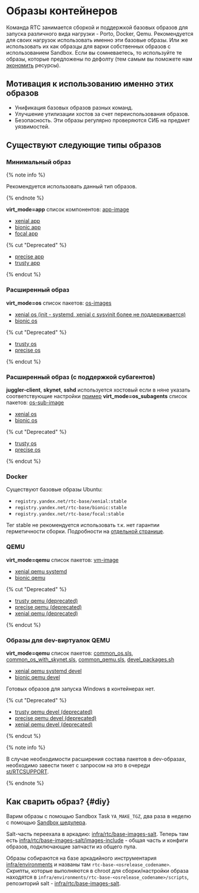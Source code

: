 # Образы контейнеров
Команда RTC занимается сборкой и поддержкой базовых образов для запуска различного вида нагрузки - Porto, Docker, Qemu. Рекомендуется для своих нагрузок использовать именно эти базовые образы. Или же использовать их как образцы для варки собственных образов с использованием Sandbox. Если вы сомневаетесь, то используйте те образы, которые предложены по дефолту (тем самым вы поможете нам [экономить](https://warwish.at.yandex-team.ru/35) ресурсы).

## Мотивация к использованию именно этих образов
* Унификация базовых образов разных команд.
* Улучшение утилизации хостов за счет переиспользования образов.
* Безопасность. Эти образы регулярно проверяются СИБ на предмет уязвимостей.

## Существуют следующие типы образов
### Минимальный образ
{% note info %}

Рекомендуется использовать данный тип образов.

{% endnote %}

**virt_mode=app** список компонентов: [app-image](https://a.yandex-team.ru/arc/trunk/arcadia/infra/rtc/base-images-salt/app-image/top.sls)

* [xenial app](https://sandbox.yandex-team.ru/resources?page=1&pageCapacity=20&type=PORTO_LAYER_SEARCH_UBUNTU_XENIAL_APP&attrs=%7B%7D&state=READY&attr_value=stable&owner=RCCS-ADMINS&recipients=&attr_name=released)
* [bionic app](https://sandbox.yandex-team.ru/resources?page=1&pageCapacity=20&type=PORTO_LAYER_SEARCH_UBUNTU_BIONIC_APP&attrs=%7B%7D&state=READY&attr_value=stable&owner=RCCS-ADMINS&recipients=&attr_name=released)
* [focal app](https://sandbox.yandex-team.ru/resources?page=1&pageCapacity=20&type=PORTO_LAYER_SEARCH_UBUNTU_FOCAL_APP&attrs=%7B%7D&state=READY&attr_value=stable&owner=RCCS-ADMINS&recipients=&attr_name=released)

{% cut "Deprecated" %}

* [precise app](https://sandbox.yandex-team.ru/resources?page=1&pageCapacity=20&type=PORTO_LAYER_SEARCH_UBUNTU_PRECISE_APP&attrs=%7B%7D&state=READY&attr_value=stable&owner=RCCS-ADMINS&recipients=&attr_name=released)
* [trusty app](https://sandbox.yandex-team.ru/resources?page=1&pageCapacity=20&type=PORTO_LAYER_SEARCH_UBUNTU_TRUSTY_APP&attrs=%7B%7D&state=READY&attr_value=stable&owner=RCCS-ADMINS&recipients=&attr_name=released)

{% endcut %}

### Расширенный образ
**virt_mode=os** список пакетов: [os-images](https://a.yandex-team.ru/arc/trunk/arcadia/infra/rtc/base-images-salt/os-image/top.sls)

* [xenial os (init - systemd, xenial с sysvinit более не поддерживается)](https://sandbox.yandex-team.ru/resources?attr_name=released&attr_value=stable&owner=RCCS-ADMINS&state=READY&type=PORTO_LAYER_SEARCH_UBUNTU_XENIAL&limit=20&attrs=%7B%7D&created=6_months)
* [bionic os](https://sandbox.yandex-team.ru/resources?page=1&pageCapacity=20&type=PORTO_LAYER_SEARCH_UBUNTU_BIONIC&attrs=%7B%7D&state=READY&attr_value=stable&owner=RCCS-ADMINS&attr_name=released)

{% cut "Deprecated" %}

* [trusty os](https://sandbox.yandex-team.ru/resources?page=1&pageCapacity=20&type=PORTO_LAYER_SEARCH_UBUNTU_TRUSTY&attrs=%7B%7D&state=READY&attr_value=stable&owner=RCCS-ADMINS&recipients=&attr_name=released)
* [precise os](https://sandbox.yandex-team.ru/resources?page=1&pageCapacity=20&type=PORTO_LAYER_SEARCH_UBUNTU_PRECISE&attrs=%7B%7D&state=READY&attr_value=stable&owner=RCCS-ADMINS&recipients=&attr_name=released)

{% endcut %}

### Расширенный образ (с поддержкой субагентов)
**juggler-client**, **skynet**, **sshd** используется хостовый если в няне указать соответствующие настройки [пример](https://wiki.yandex-team.ru/runtime-cloud/nanny/howtos/juggler-subagent/)
**virt_mode=os_subagents** список пакетов: [os-sub-image](https://a.yandex-team.ru/arc/trunk/arcadia/infra/rtc/base-images-salt/os-sub-image/top.sls)

* [xenial os](https://sandbox.yandex-team.ru/resources?page=1&pageCapacity=20&type=PORTO_LAYER_SEARCH_UBUNTU_XENIAL_SUBAGENT&attrs=%7B%7D&state=READY&attr_value=stable&owner=RCCS-ADMINS&recipients=&attr_name=released)
* [bionic os](https://sandbox.yandex-team.ru/resources?page=1&pageCapacity=20&type=PORTO_LAYER_SEARCH_UBUNTU_BIONIC_SUBAGENT&attrs=%7B%7D&state=READY&attr_value=stable&owner=RCCS-ADMINS&attr_name=released)

{% cut "Deprecated" %}

* [trusty os](https://sandbox.yandex-team.ru/resources?page=1&pageCapacity=20&type=PORTO_LAYER_SEARCH_UBUNTU_TRUSTY_SUBAGENT&attrs=%7B%7D&state=READY&attr_value=stable&owner=RCCS-ADMINS&recipients=&attr_name=released)
* [precise os](https://sandbox.yandex-team.ru/resources?page=1&pageCapacity=20&type=PORTO_LAYER_SEARCH_UBUNTU_PRECISE_SUBAGENT&attrs=%7B%7D&state=READY&attr_value=stable&owner=RCCS-ADMINS&recipients=&attr_name=released)

{% endcut %}

### Docker
Существуют базовые образы Ubuntu:

* `registry.yandex.net/rtc-base/xenial:stable`
* `registry.yandex.net/rtc-base/bionic:stable`
* `registry.yandex.net/rtc-base/focal:stable`

Тег stable не рекомендуется использовать т.к. нет гарантии герметичности сборки. Подробности на [отдельной странице](https://wiki.yandex-team.ru/docker-registry/#bazovyedocker-obrazy).

### QEMU
**virt_mode=qemu** список пакетов: [vm-image](https://a.yandex-team.ru/arc/trunk/arcadia/infra/rtc/base-images-salt/vm-image/top.sls)

* [xenial qemu systemd](https://sandbox.yandex-team.ru/resources?attr_name=released&attr_value=stable&owner=RCCS-ADMINS&state=READY&type=QEMU_IMAGE_SEARCH_XENIAL_SYSTEMD&limit=1&attrs=%7B%7D)
* [bionic qemu](https://sandbox.yandex-team.ru/resources?page=1&pageCapacity=20&type=QEMU_IMAGE_SEARCH_BIONIC&attrs=%7B%7D&state=READY&attr_value=stable&owner=RCCS-ADMINS&attr_name=released&recipients=)

{% cut "Deprecated" %}

* [trusty qemu (deprecated)](https://sandbox.yandex-team.ru/resources?page=1&pageCapacity=20&type=QEMU_IMAGE_SEARCH_TRUSTY&attrs=%7B%7D&state=READY&attr_value=stable&owner=RCCS-ADMINS&attr_name=released&recipients=)
* [precise qemu (deprecated)](https://sandbox.yandex-team.ru/resources?page=1&pageCapacity=20&type=QEMU_IMAGE_SEARCH_PRECISE&attrs=%7B%7D&state=READY&attr_value=stable&owner=RCCS-ADMINS&attr_name=released&recipients=)
* [xenial qemu (deprecated)](https://sandbox.yandex-team.ru/resources?page=1&pageCapacity=20&type=QEMU_IMAGE_SEARCH_XENIAL&attrs=%7B%7D&state=READY&attr_value=stable&owner=RCCS-ADMINS&attr_name=released&recipients=)

{% endcut %}

### Образы для dev-виртуалок QEMU
**virt_mode=qemu**  список пакетов: [common_os.sls](https://bb.yandex-team.ru/projects/RTCSALT/repos/saltstack/raw/search_runtime/virtual_image/common_os.sls), [common_os_with_skynet.sls](https://bb.yandex-team.ru/projects/RTCSALT/repos/saltstack/raw/search_runtime/virtual_image/common_os_with_skynet.sls), [common_qemu.sls](https://bb.yandex-team.ru/projects/RTCSALT/repos/saltstack/raw/search_runtime/virtual_image/common_qemu.sls), [devel_packages.sh](https://a.yandex-team.ru/robots/trunk/genconf/PORTOVM/common/devel_packages.sh)

* [xenial qemu systemd devel](https://sandbox.yandex-team.ru/resources?attr_name=released&attr_value=stable&owner=RCCS-ADMINS&state=READY&type=QEMU_IMAGE_SEARCH_XENIAL_SYSTEMD_DEVEL&limit=1&attrs=%7B%7D)
* [bionic qemu devel](https://sandbox.yandex-team.ru/resources?attr_name=released&attr_value=stable&owner=RCCS-ADMINS&state=READY&type=QEMU_IMAGE_SEARCH_BIONIC_DEVEL&limit=1&attrs=%7B%7D)

Готовых образов для запуска Windows в контейнерах нет.

{% cut "Deprecated" %}

* [trusty qemu devel (deprecated)](https://sandbox.yandex-team.ru/resources?page=1&pageCapacity=20&type=QEMU_IMAGE_SEARCH_TRUSTY_DEVEL&attrs=%7B%7D&state=READY&attr_value=stable&owner=RCCS-ADMINS&attr_name=released&recipients=)
* [precise qemu devel (deprecated)](https://sandbox.yandex-team.ru/resources?page=1&pageCapacity=20&type=QEMU_IMAGE_SEARCH_PRECISE_DEVEL&attrs=%7B%7D&state=READY&attr_value=stable&owner=RCCS-ADMINS&attr_name=released&recipients=)
* [xenial qemu devel (deprecated)](https://sandbox.yandex-team.ru/resources?page=1&pageCapacity=20&type=QEMU_IMAGE_SEARCH_XENIAL_DEVEL&attrs=%7B%7D&state=READY&attr_value=stable&owner=RCCS-ADMINS&attr_name=released&recipients=)

{% endcut %}

{% note info %}

В случае необходимости расширения состава пакетов в dev-образах, необходимо завести тикет с запросом на это в очереди [st/RTCSUPPORT](https://st.yandex-team.ru/createTicket?queue=RTCSUPPORT).

{% endnote %}

## Как сварить образ? {#diy}
Варим образы с помощью Sandbox Task `YA_MAKE_TGZ`, два раза в неделю с помощью [Sandbox шедулера](https://sandbox.yandex-team.ru/schedulers?page=1&pageCapacity=20&order=-id&task_type=YA_MAKE_TGZ&recipients=&owner=RCCS-ADMINS).

Salt-часть переехала в аркадию: [infra/rtc/base-images-salt](https://a.yandex-team.ru/arc/trunk/arcadia/infra/rtc/base-images-salt). Теперь там есть [infra/rtc/base-images-salt/images-include](https://a.yandex-team.ru/arc/trunk/arcadia/infra/rtc/base-images-salt/images-include) - общая часть и конфиги образов, подключающие запчасти из общего пула.

Образы собираются на базе аркадийного инструментария [infra/environments](https://a.yandex-team.ru/arc/trunk/arcadia/infra/environments) и названы там `rtc-base-<osrelease_codename>`. Скрипты, которые выполняются в chroot для сборки/настройки образа находятся в `infra/environments/rtc-base-<osrelease_codename>/scripts`, репозиторий salt - [infra/rtc/base-images-salt](https://a.yandex-team.ru/arc/trunk/arcadia/infra/rtc/base-images-salt).

